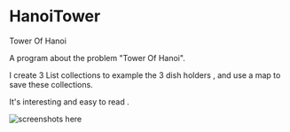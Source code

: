 # HanoiTower
Tower Of Hanoi

A program about the problem "Tower Of Hanoi".

I create 3 List collections to example the 3 dish holders , and use a map to save these collections.

It's interesting and easy to read .

![screenshots here](https://github.com/qjyoung/HanoiTower/blob/master/screenshots/tower.png)
